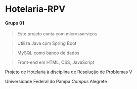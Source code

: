 # Hotelaria-RPV

#### Grupo 01

> Este projeto conta com microsserviços

> Utiliza Java com Spring Boot

> MySQL como banco de dados

> Front-end em HTML, CSS, JavaScript

Projeto de Hotelaria à disciplina de Resolução de Problemas V

Universidade Federal do Pampa _Campus_ Alegrete
